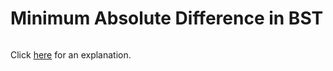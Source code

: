 # Minimum Absolute Difference in BST 

~~~java

~~~

Click [here](Explanation.md) for an explanation.

